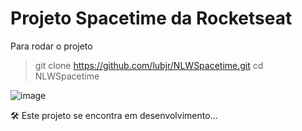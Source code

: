 # Projeto Spacetime da Rocketseat

Para rodar o projeto
> git clone https://github.com/lubjr/NLWSpacetime.git
> cd NLWSpacetime

![image](https://github.com/lubjr/NLWSpacetime/assets/89494183/806273e2-7efe-4b67-b666-2875994c4a4a)


🛠️ Este projeto se encontra em desenvolvimento...
